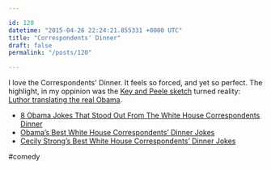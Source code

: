 ```yaml
---

id: 120
datetime: "2015-04-26 22:24:21.855331 +0000 UTC"
title: "Correspondents' Dinner"
draft: false
permalink: "/posts/120"

---
```


I love the Correspondents' Dinner. It feels so forced, and yet so perfect. The highlight, in my oppinion was the [Key and Peele sketch](https://www.youtube.com/watch?v=-qv7k2_lc0M) turned reality: [Luthor translating the real Obama](https://www.youtube.com/watch?v=HkAK9QRe4ds).

  - [8 Obama Jokes That Stood Out From The White House Correspondents Dinner](http://www.npr.org/blogs/itsallpolitics/2015/04/26/402293168/7-obama-jokes-that-stood-out-from-the-white-house-correspondents-dinner)
 - [Obama’s Best White House Correspondents’ Dinner Jokes](http://www.vanityfair.com/news/2015/04/obama-whcd-jokes-2015)
 - [Cecily Strong’s Best White House Correspondents’ Dinner Jokes](http://www.vanityfair.com/news/2015/04/cecily-strong-whcd-jokes-2015)

#comedy
